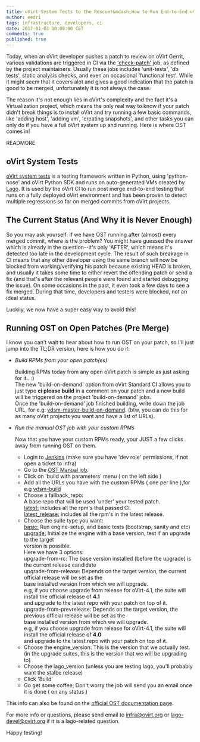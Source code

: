 ```yaml
---
title: oVirt System Tests to the Rescue!&mdash;How to Run End-to-End oVirt Tests on Your Patch
author: eedri
tags: infrastructure, developers, ci
date: 2017-01-03 10:00:00 CET
comments: true
published: true
---
```


Today, when an oVirt developer pushes a patch to review on oVirt Gerrit, various validations are triggered in CI via the ['check-patch'](http://ovirt-infra-docs.readthedocs.io/en/latest/CI/Build_and_test_standards.html) job, as defined by the project maintainers. Usually these jobs includes 'unit-tests', 'db tests', static analysis checks, and even an occasional 'functional test'. While it might seem that it covers alot and gives a good indication that the patch is good to be merged, unfortunately it is not always the case.

The reason it's not enough lies in oVirt's complexity and the fact it's a Virtualization project, which means the only real way to know if your patch didn't break things is to install oVirt and try running a few basic commands, like 'adding host', 'adding vm', 'creating snapshots', and other tasks you can only do if you have a full oVirt system up and running. Here is where OST comes in!

READMORE

## oVirt System Tests

[oVirt system tests](http://ovirt-system-tests.readthedocs.io) is a testing framework written in Python, using 'python-nose' and oVirt Python SDK and runs on auto-generated VMs created by [Lago](http://lago.readthedocs.io). It is used by the oVirt CI to run post merge end-to-end testing that runs on a fully deployed oVirt environment and has been proven to detect multiple
regressions so far on merged commits from oVirt projects.

## The Current Status (And Why it is Never Enough)

So you may ask yourself: if we have OST running after (almost) every merged commit, where is the problem? You might have guessed the answer which is already in the question--it's only 'AFTER', which means it's detected too late in the development cycle. The result of such breakage in CI means that any other developer using the same branch will now be blocked from working/verifying his patch because existing HEAD is broken, and usually it takes some time to either revert the offending patch or send a fix (and that's after the relevant people were found and started debugging the issue). On some occasions in the past, it even took a few days to see a fix merged. During that time, developers and testers were blocked, not an ideal status.

Luckily, we now have a super easy way to avoid this!

## Running OST on Open Patches (Pre Merge)

I know you can't wait to hear about how to run OST on your patch, so I'll just jump into the TL;DR version, here is how you do it:

* *Build RPMs from your open patch(es)*

    Building RPMs today from any open oVirt patch is simple as just
    asking for it.. :)<br>
    The new 'build-on-demand' option from oVirt Standard CI allows
    you to just type **ci please build** in a comment on your patch
    and a new build will be triggered on the project 'build-on-demand' jobs.<br>
    Once the 'build-on-demand' job finished building, write down the job URL,
    for e.g: [vdsm-master-build-on-demand](http://jenkins.ovirt.org/job/vdsm_master_build-artifacts-on-demand-el7-x86_64//).
    (btw, you can do this for as many oVirt projects you want and have a list of URLs).


* *Run the manual OST job with your custom RPMs*

    Now that you have your custom RPMs ready, your JUST a few clicks away from running OST
    on them.<br>
    * Login to [Jenkins](http://jenkins.ovirt.org) (make sure you have 'dev role' permissions, if not open a ticket to infra)<br>
    * Go to the [OST Manual job](http://jenkins.ovirt.org/job/ovirt-system-tests_manual/).<br>
    * Click on 'build with parameters' menu ( on the left side )
    * Add all the URLs you have with the custom RPMs ( one per line ),for e.g [vdsm-build](http://jenkins.ovirt.org/job/vdsm_master_build-artifacts-on-demand-el7-x86_64/lastSuccessfulBuild/)<br>
    * Choose a fallback_repo:<br>
        A base repo that will be used 'under' your tested patch.<br>
        <u>latest:</u> includes all the rpm's that passed CI.<br>
        <u>latest_release:</u> includes all the rpm's in the latest release.<br>
    * Choose the suite type you want:<br>
        <u>basic:</u> Run engine-setup, and basic tests (bootstrap, sanity and etc)<br>
        <u>upgrade:</u> Initialize the engine with a base version, test if an upgrade to the target<br>
        version is possible.<br>
        Here we have 3 options:<br>
        upgrade-from-rc: The base version installed (before the upgrade) is the current release candidate<br>
        upgrade-from-release: Depends on the target version, the current official release will be set as the<br>
        base installed version from which we will upgrade.<br>
        e.g, if you choose upgrade from release for oVirt-4.1, the suite will install the official release of <b>4.1</b><br>
        and upgrade to the latest repo with your patch on top of it.<br>
        upgrade-from-prevrelease: Depends on the target version, the previous official release will be set as the<br>
        base installed version from which we will upgrade.<br>
        e.g, if you choose upgrade from release for oVirt-4.1, the suite will install the official release of <b>4.0</b><br>
        and upgrade to the latest repo with your patch on top of it.<br>
    * Choose the engine_version: This is the version that we actually test.<br>
      (in the upgrade suites, this is the version that we will be upgrading to)<br>
    * Choose the lago_version (unless you are testing lago, you'll probably want the stalbe release)<br>
    * Click 'Build'<br>
    * Go get some coffee; Don't worry the job will send you an email once it is done ( on any status )

This info can also be found on the [official OST documentation page](http://ovirt-system-tests.readthedocs.io/en/latest/docs/CI/developers_info.html).

For more info or questions, please send email to infra@ovirt.org or lago-devel@ovirt.org if it is a lago-related question.

Happy testing!
